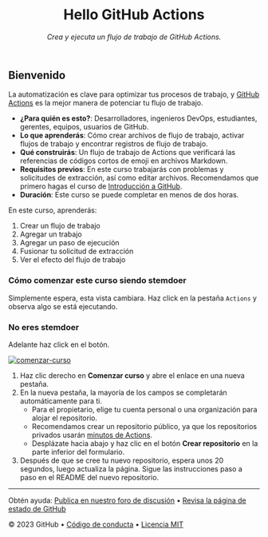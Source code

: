 <header>

# Hello GitHub Actions

_Crea y ejecuta un flujo de trabajo de GitHub Actions._

</header>

## Bienvenido

La automatización es clave para optimizar tus procesos de trabajo, y [GitHub Actions](https://docs.github.com/actions) es la mejor manera de potenciar tu flujo de trabajo.

- **¿Para quién es esto?**: Desarrolladores, ingenieros DevOps, estudiantes, gerentes, equipos, usuarios de GitHub.
- **Lo que aprenderás**: Cómo crear archivos de flujo de trabajo, activar flujos de trabajo y encontrar registros de flujo de trabajo.
- **Qué construirás**: Un flujo de trabajo de Actions que verificará las referencias de códigos cortos de emoji en archivos Markdown.
- **Requisitos previos**: En este curso trabajarás con problemas y solicitudes de extracción, así como editar archivos. Recomendamos que primero hagas el curso de [Introducción a GitHub](https://github.com/skills/introduction-to-github).
- **Duración**: Este curso se puede completar en menos de dos horas.

En este curso, aprenderás:

1. Crear un flujo de trabajo
2. Agregar un trabajo
3. Agregar un paso de ejecución
4. Fusionar tu solicitud de extracción
5. Ver el efecto del flujo de trabajo


### Cómo comenzar este curso siendo stemdoer

Simplemente espera, esta vista cambiara. 
Haz click en la pestaña ``Actions`` y observa algo se está ejecutando.

### No eres stemdoer

Adelante haz click en el botón.


[![comenzar-curso](https://user-images.githubusercontent.com/1221423/235727646-4a590299-ffe5-480d-8cd5-8194ea184546.svg)](https://github.com/new?template_name=hello-github-actions-custom&template_owner=classroom-sebasnaa&description=Mi+repositorio+clonado&visibility=public)



1. Haz clic derecho en **Comenzar curso** y abre el enlace en una nueva pestaña.
2. En la nueva pestaña, la mayoría de los campos se completarán automáticamente para ti.
   - Para el propietario, elige tu cuenta personal o una organización para alojar el repositorio.
   - Recomendamos crear un repositorio público, ya que los repositorios privados usarán [minutos de Actions](https://docs.github.com/en/billing/managing-billing-for-github-actions/about-billing-for-github-actions).
   - Desplázate hacia abajo y haz clic en el botón **Crear repositorio** en la parte inferior del formulario.
3. Después de que se cree tu nuevo repositorio, espera unos 20 segundos, luego actualiza la página. Sigue las instrucciones paso a paso en el README del nuevo repositorio.

<footer>

---

Obtén ayuda: [Publica en nuestro foro de discusión](https://github.com/orgs/skills/discussions/categories/hello-github-actions) &bull; [Revisa la página de estado de GitHub](https://www.githubstatus.com/)

&copy; 2023 GitHub &bull; [Código de conducta](https://www.contributor-covenant.org/version/2/1/code_of_conduct/code_of_conduct.md) &bull; [Licencia MIT](https://gh.io/mit)

</footer>
